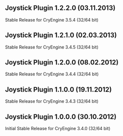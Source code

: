 Joystick Plugin 1.2.2.0 (03.11.2013)
---------------------------
Stable Release for CryEngine 3.5.4 (32/64 bit)

Joystick Plugin 1.2.1.0 (02.03.2013)
---------------------------
Stable Release for CryEngine 3.4.5 (32/64 bit)

Joystick Plugin 1.2.0.0 (08.02.2012)
---------------------------
Stable Release for CryEngine 3.4.4 (32/64 bit)

Joystick Plugin 1.1.0.0 (19.11.2012)
---------------------------
Stable Release for CryEngine 3.4.3 (32/64 bit)

Joystick Plugin 1.0.0.0 (30.10.2012)
---------------------------
Initial Stable Release for CryEngine 3.4.0 (32/64 bit)

